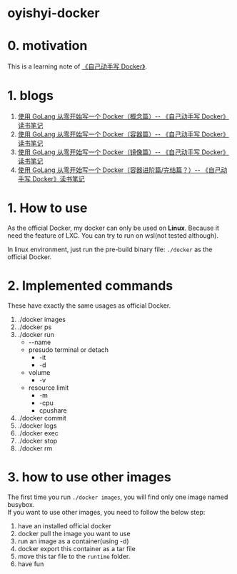 # oyishyi-docker

# 0. motivation
This is a learning note of [《自己动手写 Docker》](https://github.com/xianlubird/mydocker).

# 1. blogs
1. [使用 GoLang 从零开始写一个 Docker（概念篇）-- 《自己动手写 Docker》读书笔记](https://juejin.cn/post/6971335828060504094)
2. [使用 GoLang 从零开始写一个 Docker（容器篇）-- 《自己动手写 Docker》读书笔记](https://juejin.cn/post/6973901434555203598)
3. [使用 GoLang 从零开始写一个 Docker（镜像篇）-- 《自己动手写 Docker》读书笔记](https://juejin.cn/post/6976152015747596301)
4. [使用 GoLang 从零开始写一个 Docker（容器进阶篇/完结篇？）-- 《自己动手写 Docker》读书笔记](https://juejin.cn/post/6978120651676581895)

# 1. How to use
As the official Docker, my docker can only be used on **Linux**. Because it need the feature of LXC. You can try to run on wsl(not tested although).

In linux environment, just run the pre-build binary file: `./docker` as the official Docker.  

# 2. Implemented commands
These have exactly the same usages as official Docker.
1. ./docker images
2. ./docker ps
3. ./docker run 
    - --name
    - presudo terminal or detach 
      - -it
      - -d
    - volume
      - -v
    - resource limit
      - -m
      - -cpu
      - cpushare
4. ./docker commit
5. ./docker logs
6. ./docker exec
7. ./docker stop
8. ./docker rm

# 3. how to use other images
The first time you run `./docker images`, you will find only one image named busybox.   
If you want to use other images, you need to follow the below step:
1. have an installed official docker
2. docker pull the image you want to use
3. run an image as a container(using -d)
4. docker export this container as a tar file
5. move this tar file to the `runtime` folder.
6. have fun
